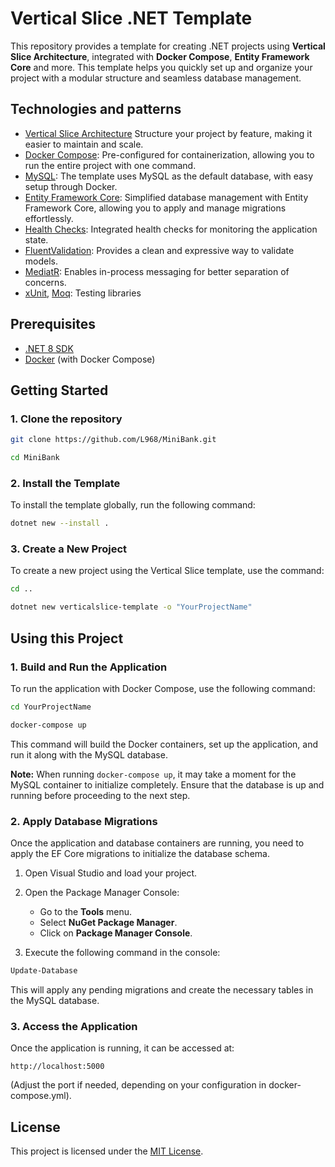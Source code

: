 # Vertical Slice .NET Template

This repository provides a template for creating .NET projects using **Vertical Slice Architecture**, integrated with **Docker Compose**, **Entity Framework Core** and more. This template helps you quickly set up and organize your project with a modular structure and seamless database management.

## Technologies and patterns

- [Vertical Slice Architecture](https://www.milanjovanovic.tech/blog/vertical-slice-architecture) Structure your project by feature, making it easier to maintain and scale.
- [Docker Compose](https://docs.docker.com/compose/): Pre-configured for containerization, allowing you to run the entire project with one command.
- [MySQL](https://www.mysql.com/): The template uses MySQL as the default database, with easy setup through Docker.
- [Entity Framework Core](https://docs.microsoft.com/en-us/ef/core/): Simplified database management with Entity Framework Core, allowing you to apply and manage migrations effortlessly.
- [Health Checks](https://www.nuget.org/packages/AspNetCore.HealthChecks.UI.Client): Integrated health checks for monitoring the application state.
- [FluentValidation](https://fluentvalidation.net/): Provides a clean and expressive way to validate models.
- [MediatR](https://github.com/jbogard/MediatR): Enables in-process messaging for better separation of concerns.
- [xUnit](https://xunit.net/), [Moq](https://github.com/moq): Testing libraries

## Prerequisites

- [.NET 8 SDK](https://dotnet.microsoft.com/download/dotnet/8.0)
- [Docker](https://www.docker.com/get-started) (with Docker Compose)

## Getting Started

### 1. Clone the repository

```bash
git clone https://github.com/L968/MiniBank.git

cd MiniBank
```

### 2. Install the Template

To install the template globally, run the following command:

```bash
dotnet new --install .
```

### 3. Create a New Project

To create a new project using the Vertical Slice template, use the command:

```bash
cd ..

dotnet new verticalslice-template -o "YourProjectName"
```

## Using this Project

### 1. Build and Run the Application

To run the application with Docker Compose, use the following command:

```bash
cd YourProjectName

docker-compose up
```

This command will build the Docker containers, set up the application, and run it along with the MySQL database.

**Note:** When running `docker-compose up`, it may take a moment for the MySQL container to initialize completely. Ensure that the database is up and running before proceeding to the next step.

### 2. Apply Database Migrations

Once the application and database containers are running, you need to apply the EF Core migrations to initialize the database schema.

1. Open Visual Studio and load your project.

2. Open the Package Manager Console:
   - Go to the **Tools** menu.
   - Select **NuGet Package Manager**.
   - Click on **Package Manager Console**.

3. Execute the following command in the console:
```bash
Update-Database
```

This will apply any pending migrations and create the necessary tables in the MySQL database.

### 3. Access the Application

Once the application is running, it can be accessed at:

```text
http://localhost:5000
```

(Adjust the port if needed, depending on your configuration in docker-compose.yml).

## License

This project is licensed under the [MIT License](LICENSE.txt).
